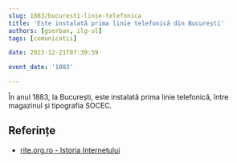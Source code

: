 ```yaml
---
slug: 1883/bucuresti-linie-telefonica
title: 'Este instalată prima linie telefonică din București'
authors: [gserban, ilg-ul]
tags: [comunicatii]

date: 2023-12-21T07:39:59

event_date: '1883'

---
```


În anul 1883, la București, este instalată prima linie telefonică,
între magazinul și tipografia SOCEC.

<!-- truncate -->

## Referințe

- [rite.org.ro - Istoria Internetului](https://rite.org.ro/istoria-internetului/)
